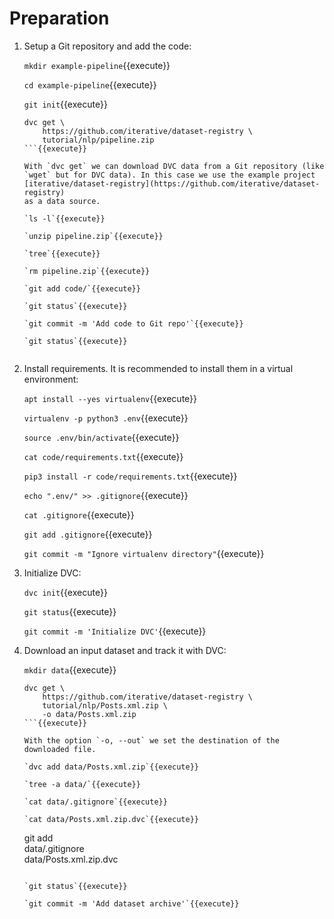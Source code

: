 # Preparation

1. Setup a Git repository and add the code:

   `mkdir example-pipeline`{{execute}}
   
   `cd example-pipeline`{{execute}}
   
   `git init`{{execute}}
   
   ```
   dvc get \
       https://github.com/iterative/dataset-registry \
       tutorial/nlp/pipeline.zip
   ```{{execute}}
   
   With `dvc get` we can download DVC data from a Git repository (like
   `wget` but for DVC data). In this case we use the example project
   [iterative/dataset-registry](https://github.com/iterative/dataset-registry)
   as a data source.
   
   `ls -l`{{execute}}
   
   `unzip pipeline.zip`{{execute}}
   
   `tree`{{execute}}
   
   `rm pipeline.zip`{{execute}}
   
   `git add code/`{{execute}}
   
   `git status`{{execute}}
   
   `git commit -m 'Add code to Git repo'`{{execute}}
   
   `git status`{{execute}}
  
2. Install requirements. It is recommended to install them in a
   virtual environment:

   `apt install --yes virtualenv`{{execute}}
   
   `virtualenv -p python3 .env`{{execute}}
   
   `source .env/bin/activate`{{execute}}
   
   `cat code/requirements.txt`{{execute}}
   
   `pip3 install -r code/requirements.txt`{{execute}}

   `echo ".env/" >> .gitignore`{{execute}}
   
   `cat .gitignore`{{execute}}
   
   `git add .gitignore`{{execute}}
   
   `git commit -m "Ignore virtualenv directory"`{{execute}}

3. Initialize DVC:

   `dvc init`{{execute}}
   
   `git status`{{execute}}
   
   `git commit -m 'Initialize DVC'`{{execute}}

4. Download an input dataset and track it with DVC:

   `mkdir data`{{execute}}
   
   ```
   dvc get \
       https://github.com/iterative/dataset-registry \
       tutorial/nlp/Posts.xml.zip \
       -o data/Posts.xml.zip
   ```{{execute}}
   
   With the option `-o, --out` we set the destination of the
   downloaded file.
   
   `dvc add data/Posts.xml.zip`{{execute}}
   
   `tree -a data/`{{execute}}
   
   `cat data/.gitignore`{{execute}}
   
   `cat data/Posts.xml.zip.dvc`{{execute}}
   
   ```
   git add \
       data/.gitignore \
       data/Posts.xml.zip.dvc
   ```{{execute}}
   
   `git status`{{execute}}
   
   `git commit -m 'Add dataset archive'`{{execute}}
